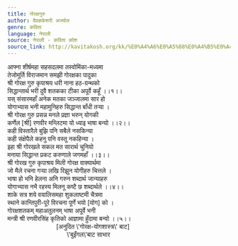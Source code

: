 ```yaml
---
title: गोरक्षगुरु
author: दैवज्ञकेशरी अर्ज्याल
genre: कविता
language: नेपाली
source: नेपाली - कविता कोश
source_link: http://kavitakosh.org/kk/%E0%A4%A6%E0%A5%88%E0%A4%B5%E0%A4%9C%E0%A5%8D%E0%A4%9E%E0%A4%95%E0%A5%87%E0%A4%B6%E0%A4%B0%E0%A5%80_%E0%A4%85%E0%A4%B0%E0%A5%8D%E0%A4%9C%E0%A5%8D%E0%A4%AF%E0%A4%BE%E0%A4%B2
---
```


आफ्ना शीर्षमहा सहसदलमा तस्वोमिंका-मध्यमा  
तेजोमूर्ति विराजमान समझी गोरक्षका पादुका  
श्री गोरक्ष गुरु कृपाश्रय धरी नाना हठ-ग्रन्थको  
सिद्धान्तार्थ भरी दुवै शतकका टीका अपूर्वे कहूँ ।।१।।  
यस् संसारमहाँ अनेक मतका जञ्जालमा सार हो  
योगाभ्यास भनी महामुनिहरु सिद्धान्त बाँधी तर्‍या ।  
श्री गोरक्ष गुरु प्रसन्न मनले प्रज्ञा भरुन् योगकी  
कर्णेल \[श्री\] रणवीर मन्लिटमा यो ध्याइ भाषा बन्यो ।।२।।  
कही विस्तारैले बुझि पनि सबैले नसकिन्या  
कही संक्षेपैले कहनु पनि वस्तू नकहिन्या ।  
इहा श्री गोरखले सकल मत सारार्थ चुनियो  
मनाया सिद्धान्त प्रकट करुणाले जगमहाँ ।।३।।  
श्री गोरख गुरु कृपाश्रय मिली गोरक्ष वाक्यार्थमा  
जो मैले रचना गर्‍या लखि रिझुन योगीहरु चित्तले ।  
भाषा हो भनि हेलना अनि गरुन शब्दार्थ जान्याहरु  
योगाभ्यास नभै रहस्य मिलनू कष्टै छ शब्दार्थले ।।४।।  
शाके सत्र शये वयालिसमहा शुकलाष्टमी चैत्रमा  
स्थाने कान्तिपुरी-पूरे विरचना पूर्णे भयो \[योग\] को ।  
गोरक्षशतकम् महाअतुलनम् भाषा अपूर्वे भनी  
मन्त्री श्री रणवीरसिंह कृतिको आज्ञामा हुँदामा बन्यो ।।५।।  
                            \[अनुदित \\'गोरक्ष-योगशास्त्र\\' बाट\]  
                                  \\'बुइँगल\\'बाट साभार
